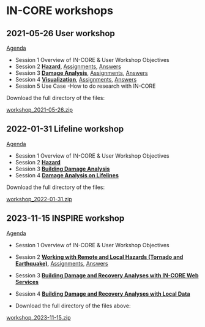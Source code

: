 # IN-CORE workshops

## 2021-05-26 User workshop

[Agenda](workshops/20210526/agenda.md)
* Session 1 Overview of IN-CORE & User Workshop Objectives
* Session 2 **[Hazard](workshops/20210526/session2/session2-hazard.ipynb)**, [Assignments](workshops/20210526/session2/session2-assignment.ipynb), [Answers](workshops/20210526/session2/session2-assignment-answer.ipynb)
* Session 3 **[Damage Analysis](workshops/20210526/session3/session3-damage-analysis.ipynb)**, [Assignments](workshops/20210526/session3/session3-assignment.ipynb), [Answers](workshops/20210526/session3/session3-assignment-answer.ipynb)
* Session 4 **[Visualization](workshops/20210526/session4/session4-viz.ipynb)**, [Assignments](workshops/20210526/session4/session4-assignment.ipynb), [Answers](workshops/20210526/session4/session4-assignment-answer.ipynb)
* Session 5 Use Case -How to do research with IN-CORE

Download the full directory of the files:

[workshop_2021-05-26.zip](https://github.com/IN-CORE/incore-docs/blob/main/workshops/20210526/workshop_2021-05-26.zip)

## 2022-01-31 Lifeline workshop

[Agenda](workshops/20220131/agenda.md)
* Session 1 Overview of IN-CORE & User Workshop Objectives
* Session 2 **[Hazard](workshops/20220131/session2/session2-hazard.ipynb)**
* Session 3 **[Building Damage Analysis](workshops/20220131/session3/session3-building_damage_analysis.ipynb)**
* Session 4 **[Damage Analysis on Lifelines](workshops/20220131/session4/session4-damage-analyses-lifelines.ipynb)**

Download the full directory of the files:

[workshop_2022-01-31.zip](https://github.com/IN-CORE/incore-docs/blob/main/workshops/20220131/workshop_2022-01-31.zip)

## 2023-11-15 INSPIRE workshop

[Agenda](workshops/20231115/agenda.md)
* Session 1 Overview of IN-CORE & User Workshop Objectives
* Session 2 **[Working with Remote and Local Hazards (Tornado and Earthquake)](workshops/20231115/session2/session2-remote-and-local-hazards.ipynb)**, [Assignments](workshops/20231115/session2/session2-assignment.ipynb), [Answers](workshops/20231115/session2/session2-assignment-answers.ipynb)
* Session 3 **[Building Damage and Recovery Analyses with IN-CORE Web Services](workshops/20231115/session3/session3-bldg-dmg-recv.ipynb)**
* Session 4 **[Building Damage and Recovery Analyses with Local Data](workshops/20231115/session4/session4-building-damage-recovery-local-data.ipynb)**

* Download the full directory of the files above:

[workshop_2023-11-15.zip](https://github.com/IN-CORE/incore-docs/blob/main/workshops/20231115/workshop_2023-11-15.zip)